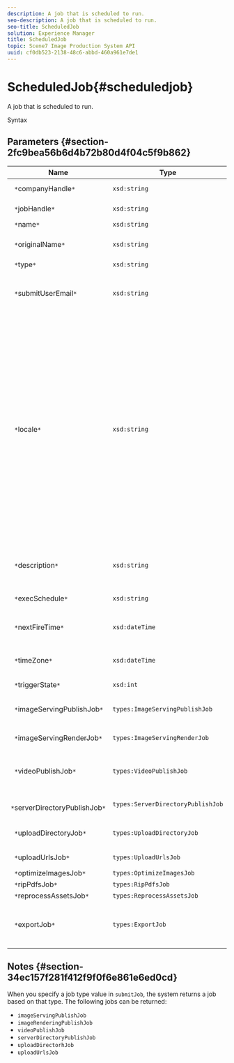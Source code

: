 ```yaml
---
description: A job that is scheduled to run.
seo-description: A job that is scheduled to run.
seo-title: ScheduledJob
solution: Experience Manager
title: ScheduledJob
topic: Scene7 Image Production System API
uuid: cf0db523-2138-48c6-abbd-460a961e7de1
---
```


# ScheduledJob{#scheduledjob}

A job that is scheduled to run.

 Syntax 

## Parameters {#section-2fc9bea56b6d4b72b80d4f04c5f9b862}

|  Name  | Type  | Description  |
|---|---|---|
|  ` *`companyHandle`*`  | `xsd:string`  | Company handle.  |
|  ` *`jobHandle`*`  | `xsd:string`  | Scheduled job handle.  |
|  ` *`name`*`  | `xsd:string`  | Job name.  |
|  ` *`originalName`*`  | `xsd:string`  | Original name of the scheduled job.  |
|  ` *`type`*`  | `xsd:string`  | Job type.  |
|  ` *`submitUserEmail`*`  | `xsd:string`  | The email address of the user who scheduled the job.  |
|  ` *`locale`*`  | `xsd:string`  |The locale to be used for job log details and email localization. Locales are specified as `<language_code>[- <country_code>]`, where the language code is a lower-case, two-letter code as specified by ISO-639, and the optional country code is an upper-case, two-letter code as specified by ISO-3166. For example, the locale string for English (United States) would be: `en-US`.  |
|  ` *`description`*`  | `xsd:string`  |A description of the job as originally specified in `submitJob`.  |
|  ` *`execSchedule`*`  | `xsd:string`  | When the job is scheduled to run.  |
|  ` *`nextFireTime`*`  | `xsd:dateTime`  | The date, time, and time zone when the job will be fired.  |
|  ` *`timeZone`*`  | `xsd:dateTime`  | The time zone of the scheduled job.  |
|  ` *`triggerState`*`  | `xsd:int`  | Choice of job trigger state.  |
|  ` *`imageServingPublishJob`*`  | `types:ImageServingPublishJob`  | Job details for an image serving publish job.  |
|  ` *`imageServingRenderJob`*`  | `types:ImageServingRenderJob`  | Job details for an image rendering job.  |
|  ` *`videoPublishJob`*`  | `types:VideoPublishJob`  |Job details for a video publish job. See [VideoPublishJob](https://marketing.adobe.com/resources/help/en_US/s7/ips_api/types/r_scheduled_job.html).  |
|  ` *`serverDirectoryPublishJob`*`  | `types:ServerDirectoryPublishJob`  | Job details for a server directory publish job.  |
|  ` *`uploadDirectoryJob`*`  | `types:UploadDirectoryJob`  | Job details for an upload directory job.  |
|  ` *`uploadUrlsJob`*`  | `types:UploadUrlsJob`  | Job details for an upload URLs job.  |
|  ` *`optimizeImagesJob`*`  | `types:OptimizeImagesJob`  | |
|  ` *`ripPdfsJob`*`  | `types:RipPdfsJob`  | |
|  ` *`reprocessAssetsJob`*`  | `types:ReprocessAssetsJob`  | |
|  ` *`exportJob`*`  | `types:ExportJob`  |Allow authorized export of previously uploaded files. See [Export Job](https://marketing.adobe.com/resources/help/en_US/s7/ips_api/types/r_scheduled_job.html).  |

## Notes {#section-34ec157f281f412f9f0f6e861e6ed0cd}

When you specify a job type value in `submitJob`, the system returns a job based on that type. The following jobs can be returned:

* `imageServingPublishJob` 
* `imageRenderingPublishJob` 
* `videoPublishJob` 
* `serverDirectoryPublishJob` 
* `uploadDirectorhJob` 
* `uploadUrlsJob`

